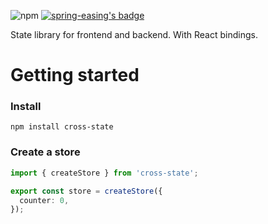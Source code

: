 ![npm](https://img.shields.io/npm/v/cross-state)
[![spring-easing's badge](https://deno.bundlejs.com/?q=cross-state&badge=simple&badge-style=)](https://bundlejs.com/?q=spring-easing)

State library for frontend and backend. With React bindings.

# Getting started

### Install

```
npm install cross-state
```

### Create a store

```ts
import { createStore } from 'cross-state';

export const store = createStore({
  counter: 0,
});
```
